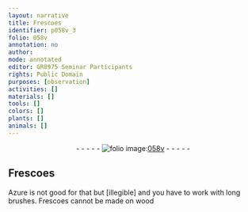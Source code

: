 ```yaml
---
layout: narrative
title: Frescoes
identifier: p058v_3
folio: 058v
annotation: no
author:
mode: annotated
editor: GR8975 Seminar Participants
rights: Public Domain
purposes: [observation]
activities: []
materials: []
tools: []
colors: []
plants: []
animals: []
---
```


 <div class="folio" align="center">- - - - - <a href="http://gallica.bnf.fr/ark:/12148/btv1b10500001g/f122.item" target="_blank"><img src="https://cu-mkp.github.io/GR8975-edition/assets/photo-icon.png" alt="folio image: " style="display:inline-block; margin-bottom:-3px;"/>058v</a> - - - - - </div>  

## Frescoes

 
Azure is not good for that but [illegible] and you have to work with long brushes. Frescoes cannot be made on wood
 